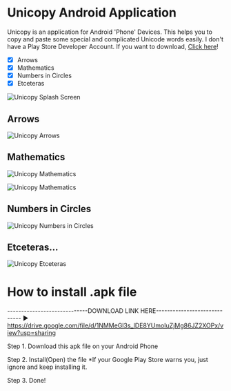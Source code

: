 # Unicopy Android Application
Unicopy is an application for Android 'Phone' Devices. This helps you to copy and paste some special and complicated Unicode words easily. I don't have a Play Store Developer Account. If you want to download, [Click here](https://drive.google.com/file/d/1NMMeGl3s_lDE8YUmoIuZjMg86JZ2XOPx/view?usp=sharing)!

 - [x] Arrows
 - [x] Mathematics
 - [x] Numbers in Circles
 - [x] Etceteras

![Unicopy Splash Screen](https://blogger.googleusercontent.com/img/a/AVvXsEjwKmb0mL1JkyXcIC1AjTYjrzsLseljmUVR3xRnjLWmKhIO-lreYU0jAgl2Gm5mUzPfDzpbtKgq3OsPIX9cDbydsguTzXbW5BM-sG6-NGQO2ajEbs97NNuYw8OlINakmRw4-1RF5iROptd3xsW-qYVRFlTcW8l4FyqGpAqKiniaR_IehKxe82htj_oSGQ=s320)

## Arrows
![Unicopy Arrows](https://blogger.googleusercontent.com/img/a/AVvXsEhn4ue8WHCf3AlF5beBSuBAVtL0giGH_7tDcfHIuNQC0ouUfrNnszGurXQxdZA0IuQm1tiCTQmR_um1F5OCQcHvPioOBMLgaSzycPglj4Wa_V4zoyeBE_ZWKvMGM399T2Pe1rwucUtJ6q64DZJoWgHLRPoE3ZitQWsR9I9GLBbxz6wbm7jhS6XUDgfWsQ=s320)

## Mathematics
![Unicopy Mathematics](https://blogger.googleusercontent.com/img/a/AVvXsEgQ_vGk4gYi9Wo0PtAp41hiLjz3ySluGwb3dN-wu6of7FfH7XmdIu8Hex4Z6xXft0F-KAnRRKfU6nIqIfMKanTTcNfJGaihHknO64NRyWXKEEg8tFf6T7TxgZw-uYT87e2Y_C_P3CG1MlnxrLoq-Agior3i-BPOryrfEU0YCBJJ1WquoFcNsRT6P3kdOQ=s320)

![Unicopy Mathematics](https://blogger.googleusercontent.com/img/a/AVvXsEiq1IJBYbVXYc4BugsanHWdPnFRk3UdXl3fJ2zU3kO_WAQYrz8VajqCk4em1ldU130H-Us3hXjQsHFmd4erMKtxKV3kuEvwQK0ZOUt2xVoPUXix3GShXAIf2-Ciw3SKpn_9Qox-Mq5lWFeTotqIlWc1zmKKbl5zPgj3cd4OCHU0dSz_IUp5A29M8aZcYQ=s320)

## Numbers in Circles
![Unicopy Numbers in Circles](https://blogger.googleusercontent.com/img/a/AVvXsEjbBOTv9aYvlmIdqCDmLixURuCbYtu8G6QWietJqxZqXJSOTK52Dg9aiWo6fJNgzmzavpyaAicpDc-XJaNm_FHv2OljlD7UufP5wQKSRdDrpo2g8L8J4ywMI6rGEI3xgkLgKc9p3diN3mZFBtxaoCtM4oBKO5TBnbKi0JQ3XGrY9PQi1Lla308jc15CGg=s320)

## Etceteras...
![Unicopy Etceteras](https://blogger.googleusercontent.com/img/a/AVvXsEgq5rf014WP5VrW0cI7OJFtoi_YBzFc3P5YAO0WcZRDZc4QepB53Iydw0-bNQ1sOZMBxaE3qDOvpip0eSr0Rkxr2yiFDZexeWmNyzdMqg5KNL64UMTdfcTWsZmu_yYmikW74Nh9YdzFGp8mBAOOxFh0Y0fQ0GYOKfxkIfB65CFwAzvT5k7sHyfRK5Mlnw=s320)

# How to install .apk file
-----------------------------DOWNLOAD LINK HERE-----------------------------
▶ https://drive.google.com/file/d/1NMMeGl3s_lDE8YUmoIuZjMg86JZ2XOPx/view?usp=sharing

Step 1. Download this apk file on your Android Phone

Step 2. Install(Open) the file
*If your Google Play Store warns you, just ignore and keep installing it.

Step 3. Done! 
